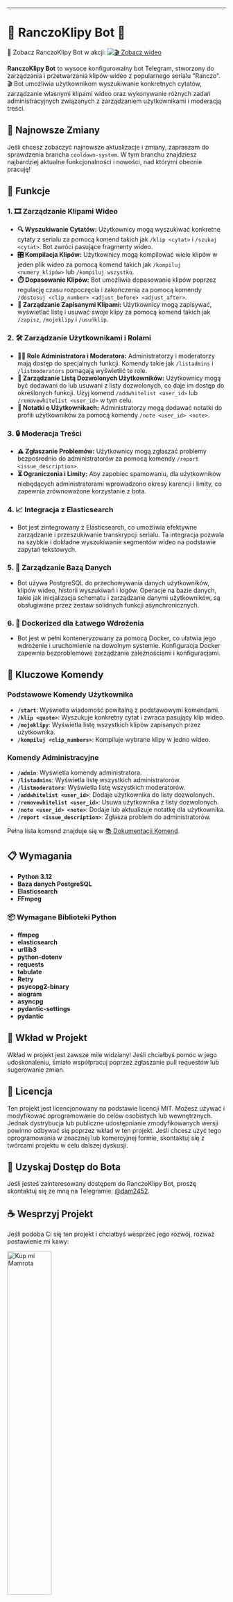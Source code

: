 
---

# 🎥 RanczoKlipy Bot 🤖
🎥 Zobacz RanczoKlipy Bot w akcji:
[![🎬 Zobacz wideo](https://img.youtube.com/vi/3Tp3qJHLFPI/maxresdefault.jpg)](https://www.youtube.com/watch?v=3Tp3qJHLFPI)

**RanczoKlipy Bot** to wysoce konfigurowalny bot Telegram, stworzony do zarządzania i przetwarzania klipów wideo z popularnego serialu "Ranczo". 🎬 Bot umożliwia użytkownikom wyszukiwanie konkretnych cytatów, zarządzanie własnymi klipami wideo oraz wykonywanie różnych zadań administracyjnych związanych z zarządzaniem użytkownikami i moderacją treści.

## 🌟 Najnowsze Zmiany

Jeśli chcesz zobaczyć najnowsze aktualizacje i zmiany, zapraszam do sprawdzenia brancha `cooldown-system`. W tym branchu znajdziesz najbardziej aktualne funkcjonalności i nowości, nad którymi obecnie pracuję!

## 🌟 Funkcje

### 1. 🎞️ Zarządzanie Klipami Wideo
- **🔍 Wyszukiwanie Cytatów:** Użytkownicy mogą wyszukiwać konkretne cytaty z serialu za pomocą komend takich jak `/klip <cytat>` i `/szukaj <cytat>`. Bot zwróci pasujące fragmenty wideo.
- **🎛️ Kompilacja Klipów:** Użytkownicy mogą kompilować wiele klipów w jeden plik wideo za pomocą komend takich jak `/kompiluj <numery_klipów>` lub `/kompiluj wszystko`.
- **⏱️ Dopasowanie Klipów:** Bot umożliwia dopasowanie klipów poprzez regulację czasu rozpoczęcia i zakończenia za pomocą komendy `/dostosuj <clip_number> <adjust_before> <adjust_after>`.
- **💾 Zarządzanie Zapisanymi Klipami:** Użytkownicy mogą zapisywać, wyświetlać listę i usuwać swoje klipy za pomocą komend takich jak `/zapisz`, `/mojeklipy` i `/usuńklip`.

### 2. 🛠️ Zarządzanie Użytkownikami i Rolami
- **👮‍♂️ Role Administratora i Moderatora:** Administratorzy i moderatorzy mają dostęp do specjalnych funkcji. Komendy takie jak `/listadmins` i `/listmoderators` pomagają wyświetlić te role.
- **👥 Zarządzanie Listą Dozwolonych Użytkowników:** Użytkownicy mogą być dodawani do lub usuwani z listy dozwolonych, co daje im dostęp do określonych funkcji. Użyj komend `/addwhitelist <user_id>` lub `/removewhitelist <user_id>` w tym celu.
- **📝 Notatki o Użytkownikach:** Administratorzy mogą dodawać notatki do profili użytkowników za pomocą komendy `/note <user_id> <note>`.

### 3. 🔒 Moderacja Treści
- **⚠️ Zgłaszanie Problemów:** Użytkownicy mogą zgłaszać problemy bezpośrednio do administratorów za pomocą komendy `/report <issue_description>`.
- **⏳ Ograniczenia i Limity:** Aby zapobiec spamowaniu, dla użytkowników niebędących administratorami wprowadzono okresy karencji i limity, co zapewnia zrównoważone korzystanie z bota.

### 4. 📈 Integracja z Elasticsearch
- Bot jest zintegrowany z Elasticsearch, co umożliwia efektywne zarządzanie i przeszukiwanie transkrypcji serialu. Ta integracja pozwala na szybkie i dokładne wyszukiwanie segmentów wideo na podstawie zapytań tekstowych.

### 5. 💽 Zarządzanie Bazą Danych
- Bot używa PostgreSQL do przechowywania danych użytkowników, klipów wideo, historii wyszukiwań i logów. Operacje na bazie danych, takie jak inicjalizacja schematu i zarządzanie danymi użytkowników, są obsługiwane przez zestaw solidnych funkcji asynchronicznych.

### 6. 🐳 Dockerized dla Łatwego Wdrożenia
- Bot jest w pełni konteneryzowany za pomocą Docker, co ułatwia jego wdrożenie i uruchomienie na dowolnym systemie. Konfiguracja Docker zapewnia bezproblemowe zarządzanie zależnościami i konfiguracjami.

## 🔑 Kluczowe Komendy

### Podstawowe Komendy Użytkownika
- **`/start`**: Wyświetla wiadomość powitalną z podstawowymi komendami.
- **`/klip <quote>`**: Wyszukuje konkretny cytat i zwraca pasujący klip wideo.
- **`/mojeklipy`**: Wyświetla listę wszystkich klipów zapisanych przez użytkownika.
- **`/kompiluj <clip_numbers>`**: Kompiluje wybrane klipy w jedno wideo.

### Komendy Administracyjne
- **`/admin`**: Wyświetla komendy administratora.
- **`/listadmins`**: Wyświetla listę wszystkich administratorów.
- **`/listmoderators`**: Wyświetla listę wszystkich moderatorów.
- **`/addwhitelist <user_id>`**: Dodaje użytkownika do listy dozwolonych.
- **`/removewhitelist <user_id>`**: Usuwa użytkownika z listy dozwolonych.
- **`/note <user_id> <note>`**: Dodaje lub aktualizuje notatkę dla użytkownika.
- **`/report <issue_description>`**: Zgłasza problem do administratorów.

Pełna lista komend znajduje się w [📚 Dokumentacji Komend](./COMMANDS.md).

## 📋 Wymagania
- **Python 3.12**
- **Baza danych PostgreSQL**
- **Elasticsearch**
- **FFmpeg**

### 📦 Wymagane Biblioteki Python
- **ffmpeg**
- **elasticsearch**
- **urllib3**
- **python-dotenv**
- **requests**
- **tabulate**
- **Retry**
- **psycopg2-binary**
- **aiogram**
- **asyncpg**
- **pydantic-settings**
- **pydantic**

## 🤝 Wkład w Projekt
Wkład w projekt jest zawsze mile widziany! Jeśli chciałbyś pomóc w jego udoskonaleniu, śmiało współpracuj poprzez zgłaszanie pull requestów lub sugerowanie zmian.

## 📄 Licencja
Ten projekt jest licencjonowany na podstawie licencji MIT. Możesz używać i modyfikować oprogramowanie do celów osobistych lub wewnętrznych. Jednak dystrybucja lub publiczne udostępnianie zmodyfikowanych wersji powinno odbywać się poprzez wkład w ten projekt. Jeśli chcesz użyć tego oprogramowania w znacznej lub komercyjnej formie, skontaktuj się z twórcami projektu w celu dalszej dyskusji.

## 🚀 Uzyskaj Dostęp do Bota
Jeśli jesteś zainteresowany dostępem do RanczoKlipy Bot, proszę skontaktuj się ze mną na Telegramie: [@dam2452](https://t.me/dam2452).

## ☕ Wesprzyj Projekt
Jeśli podoba Ci się ten projekt i chciałbyś wesprzeć jego rozwój, rozważ postawienie mi kawy:

<a href="https://buymeacoffee.com/dam2452">
    <img src="https://github.com/user-attachments/assets/8bcfd2e3-fb0e-4a96-b8ac-16b0736ddda7" alt="Kup mi Mamrota" style="width: 45%;">
</a>

---


